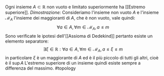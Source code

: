 Ogni insieme $A\subset\mathbb{R}$ non vuoto e limitato superiormente ha [[Estremo superiore]].
*Dimostrazione:*
Consideriamo l'insieme non vuoto $A$ e l'insieme $\mathcal{M}_A$ l'insieme dei maggioranti di $A$, che è non vuoto, vale quindi: $$\forall a\in A,\forall m\in\mathcal{M}_A, a\leq m$$
Sono verificate le ipotesi dell'[[Assioma di Dedekind]] pertanto esiste un elemento separatore: $$\exists\xi\in\mathbb{R}:\forall a \in A, \forall m\in\mathcal{M}_A, a\leq\xi\leq m$$
in particolare $\xi$ è un maggiorante di $A$ ed è il più piccolo di tutti gli altri, cioè è il $\sup A$
L'estremo superiore di un insieme quindi esiste sempre a differenza del massimo.
#topology 